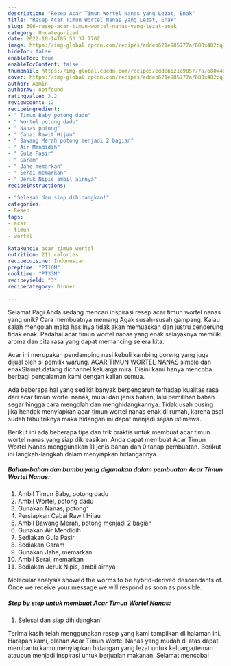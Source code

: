 ```yaml
---
description: "Resep Acar Timun Wortel Nanas yang Lezat, Enak"
title: "Resep Acar Timun Wortel Nanas yang Lezat, Enak"
slug: 306-resep-acar-timun-wortel-nanas-yang-lezat-enak
category: Uncategorized
date: 2022-10-14T05:53:37.770Z
image: https://img-global.cpcdn.com/recipes/eddeb621e985777a/680x482cq70/acar-timun-wortel-nanas-foto-resep-utama.jpg
hideToc: false
enableToc: true
enableTocContent: false
thumbnail: https://img-global.cpcdn.com/recipes/eddeb621e985777a/680x482cq70/acar-timun-wortel-nanas-foto-resep-utama.jpg
cover: https://img-global.cpcdn.com/recipes/eddeb621e985777a/680x482cq70/acar-timun-wortel-nanas-foto-resep-utama.jpg
author: Admin
authorAv: notfound
ratingvalue: 3.2
reviewcount: 12
recipeingredient:
- " Timun Baby potong dadu"
- " Wortel potong dadu"
- " Nanas potong"
- " Cabai Rawit Hijau"
- " Bawang Merah potong menjadi 2 bagian"
- " Air Mendidih"
- " Gula Pasir"
- " Garam"
- " Jahe memarkan"
- " Serai memarkan"
- " Jeruk Nipis ambil airnya"
recipeinstructions:

- "Selesai dan siap dihidangkan!"
categories:
- Resep
tags:
- acar
- timun
- wortel

katakunci: acar timun wortel 
nutrition: 211 calories
recipecuisine: Indonesian
preptime: "PT10M"
cooktime: "PT33M"
recipeyield: "3"
recipecategory: Dinner

---
```



Selamat Pagi Anda sedang mencari inspirasi resep acar timun wortel nanas yang unik? Cara membuatnya memang Agak susah-susah gampang. Kalau salah mengolah maka hasilnya tidak akan memuaskan dan justru cenderung tidak enak. Padahal acar timun wortel nanas yang enak selayaknya memiliki aroma dan cita rasa yang dapat memancing selera kita.


Acar ini merupakan pendamping nasi kebuli kambing goreng yang juga dijual oleh si pemilik warung. ACAR TIMUN WORTEL NANAS simple dan enakSlamat datang dichannel keluarga mira. Disini kami hanya mencoba berbagi pengalaman kami dengan kalian semua.

Ada beberapa hal yang sedikit banyak berpengaruh terhadap kualitas rasa dari acar timun wortel nanas, mulai dari jenis bahan, lalu pemilihan bahan segar hingga cara mengolah dan menghidangkannya. Tidak usah pusing jika hendak menyiapkan acar timun wortel nanas enak di rumah, karena asal sudah tahu triknya maka hidangan ini dapat menjadi sajian istimewa.


Berikut ini ada beberapa tips dan trik praktis untuk membuat acar timun wortel nanas yang siap dikreasikan. Anda dapat membuat Acar Timun Wortel Nanas menggunakan 11 jenis bahan dan 0 tahap pembuatan. Berikut ini langkah-langkah dalam menyiapkan hidangannya.

<!--inarticleads1-->

##### Bahan-bahan dan bumbu yang digunakan dalam pembuatan Acar Timun Wortel Nanas:

1. Ambil  Timun Baby, potong dadu
1. Ambil  Wortel, potong dadu
1. Gunakan  Nanas, potong²
1. Persiapkan  Cabai Rawit Hijau
1. Ambil  Bawang Merah, potong menjadi 2 bagian
1. Gunakan  Air Mendidih
1. Sediakan  Gula Pasir
1. Sediakan  Garam
1. Gunakan  Jahe, memarkan
1. Ambil  Serai, memarkan
1. Sediakan  Jeruk Nipis, ambil airnya


Molecular analysis showed the worms to be hybrid-derived descendants of. Once we receive your message we will respond as soon as possible. 

<!--inarticleads2-->

##### Step by step untuk membuat Acar Timun Wortel Nanas:


1. Selesai dan siap dihidangkan!



Terima kasih telah menggunakan resep yang kami tampilkan di halaman ini. Harapan kami, olahan Acar Timun Wortel Nanas yang mudah di atas dapat membantu kamu menyiapkan hidangan yang lezat untuk keluarga/teman ataupun menjadi inspirasi untuk berjualan makanan. Selamat mencoba!
